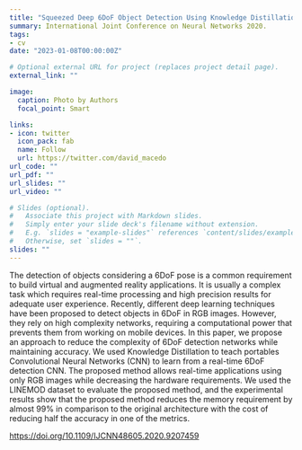 ```yaml
---
title: "Squeezed Deep 6DoF Object Detection Using Knowledge Distillation"
summary: International Joint Conference on Neural Networks 2020.
tags:
- cv
date: "2023-01-08T00:00:00Z"

# Optional external URL for project (replaces project detail page).
external_link: ""

image:
  caption: Photo by Authors
  focal_point: Smart

links:
- icon: twitter
  icon_pack: fab
  name: Follow
  url: https://twitter.com/david_macedo
url_code: ""
url_pdf: ""
url_slides: ""
url_video: ""

# Slides (optional).
#   Associate this project with Markdown slides.
#   Simply enter your slide deck's filename without extension.
#   E.g. `slides = "example-slides"` references `content/slides/example-slides.md`.
#   Otherwise, set `slides = ""`.
slides: ""
---
```


The detection of objects considering a 6DoF pose is a common requirement to build virtual and augmented reality applications. It is usually a complex task which requires real-time processing and high precision results for adequate user experience. Recently, different deep learning techniques have been proposed to detect objects in 6DoF in RGB images. However, they rely on high complexity networks, requiring a computational power that prevents them from working on mobile devices. In this paper, we propose an approach to reduce the complexity of 6DoF detection networks while maintaining accuracy. We used Knowledge Distillation to teach portables Convolutional Neural Networks (CNN) to learn from a real-time 6DoF detection CNN. The proposed method allows real-time applications using only RGB images while decreasing the hardware requirements. We used the LINEMOD dataset to evaluate the proposed method, and the experimental results show that the proposed method reduces the memory requirement by almost 99% in comparison to the original architecture with the cost of reducing half the accuracy in one of the metrics.

https://doi.org/10.1109/IJCNN48605.2020.9207459
